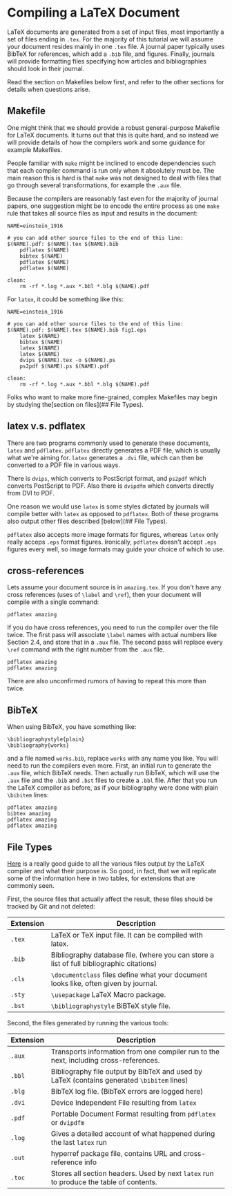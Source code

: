 # Compiling a LaTeX Document

LaTeX documents are generated
from a set of input files,
most importantly a set of
files ending in `.tex`.
For the majority of this
tutorial we will assume
your document resides mainly in
one `.tex` file.
A journal paper typically
uses BibTeX for references, which
add a `.bib` file, and figures.
Finally, journals will provide
formatting files specifying
how articles and bibliographies
should look in their journal.

Read the section on Makefiles below
first, and refer to the other sections
for details when questions arise.

## Makefile

One might think that we should provide
a robust general-purpose Makefile
for LaTeX documents.
It turns out that this is quite hard,
and so instead we will provide details
of how the compilers work and some
guidance for example Makefiles.

People familiar with `make` might be inclined
to encode dependencies such that
each compiler command is run only when it
absolutely must be.
The main reason this is hard is that
`make` was not designed to deal with
files that go through several transformations,
for example the `.aux` file.

Because the compilers are reasonably fast
even for the majority of journal papers,
one suggestion might be to encode the entire
process as one `make` rule that takes all
source files as input and results in the document:

```
NAME=einstein_1916

# you can add other source files to the end of this line:
$(NAME).pdf: $(NAME).tex $(NAME).bib
	pdflatex $(NAME)
	bibtex $(NAME)
	pdflatex $(NAME)
	pdflatex $(NAME)

clean:
	rm -rf *.log *.aux *.bbl *.blg $(NAME).pdf
```

For `latex`, it could be something like this:

```
NAME=einstein_1916

# you can add other source files to the end of this line:
$(NAME).pdf: $(NAME).tex $(NAME).bib fig1.eps
	latex $(NAME)
	bibtex $(NAME)
	latex $(NAME)
	latex $(NAME)
	dvips $(NAME).tex -o $(NAME).ps
	ps2pdf $(NAME).ps $(NAME).pdf

clean:
	rm -rf *.log *.aux *.bbl *.blg $(NAME).pdf
```

Folks who want to make more fine-grained,
complex Makefiles may begin by studying
the[section on files](## File Types).

## latex v.s. pdflatex

There are two programs commonly used
to generate these documents,
`latex` and `pdflatex`.
`pdflatex` directly generates a PDF
file, which is usually what we're
aiming for.
`latex` generates a `.dvi` file, which
can then be converted to a PDF file in various ways.

There is `dvips`, which converts to PostScript format,
and `ps2pdf` which converts PostScript to PDF.
Also there is `dvipdfm` which converts directly
from DVI to PDF.

One reason we would use `latex` is some
styles dictated by journals will compile
better with `latex` as opposed to `pdflatex`.
Both of these programs also output
other files described [below](## File Types).

`pdflatex` also accepts more image formats
for figures, whereas `latex` only really acceps
`.eps` format figures.
Ironically, `pdflatex` doesn't accept `.eps`
figures every well, so image formats may
guide your choice of which to use.

## cross-references

Lets assume your document source is
in `amazing.tex`.
If you don't have any cross references
(uses of `\label` and `\ref`), then your
document will compile with a single command:

```
pdflatex amazing
```

If you do have cross references, you need
to run the compiler over the file twice.
The first pass will associate `\label`
names with actual numbers like Section 2.4,
and store that in a `.aux` file.
The second pass will replace every `\ref` command
with the right number from the `.aux` file.

```
pdflatex amazing
pdflatex amazing
```

There are also unconfirmed rumors of having
to repeat this more than twice.

## BibTeX

When using BibTeX, you have something like:

```
\bibliographystyle{plain}
\bibliography{works}
```

and a file named `works.bib`, replace `works` with
any name you like.
You will need to run the compilers even more.
First, an initial run to generate the `.aux` file,
which BibTeX needs.
Then actually run BibTeX, which will use the `.aux`
file and the `.bib` and `.bst` files to create
a `.bbl` file.
After that you run the LaTeX compiler as before,
as if your bibliography were done with
plain `\bibitem` lines:

```
pdflatex amazing
bibtex amazing
pdflatex amazing
pdflatex amazing
```

## File Types

[Here](http://en.wikibooks.org/wiki/LaTeX/Basics#Ancillary_files)
is a really good guide to all the various files
output by the LaTeX compiler and what their purpose is.
So good, in fact, that we will replicate some of the
information here in two tables, for extensions that
are commonly seen.

First, the source files that actually affect the result,
these files should be tracked by Git and not deleted:

| Extension | Description                          |
|-----------|--------------------------------------|
|`.tex`     | LaTeX or TeX input file. It can be compiled with latex. |
|`.bib`     | Bibliography database file. (where you can store a list of full bibliographic citations) |
|`.cls`     | `\documentclass` files define what your document looks like, often given by journal. |
|`.sty`     | `\usepackage` LaTeX Macro package. |
|`.bst`     | `\bibliographystyle` BiBTeX style file. |

Second, the files generated by running the various tools:

| Extension | Description                          |
|-----------|--------------------------------------|
|`.aux`     | Transports information from one compiler run to the next, including cross-references. |
|`.bbl`     | Bibliography file output by BibTeX and used by LaTeX (contains generated `\bibitem` lines) |
|`.blg`     | BibTeX log file. (BibTeX errors are logged here) |
|`.dvi`     | Device Independent File resulting from `latex` |
|`.pdf`     | Portable Document Format resulting from `pdflatex` or `dvipdfm` |
|`.log`     | Gives a detailed account of what happened during the last `latex` run |
|`.out`     | hyperref package file, contains URL and cross-reference info |
|`.toc`     | Stores all section headers. Used by next `latex` run to produce the table of contents. |
